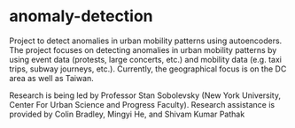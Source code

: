 # anomaly-detection
Project to detect anomalies in urban mobility patterns using autoencoders. The project focuses on detecting anomalies in urban mobility patterns by using event data (protests, large concerts, etc.) and mobility data (e.g. taxi trips, subway journeys, etc.). Currently, the geographical focus is on the DC area as well as Taiwan.

Research is being led by Professor Stan Sobolevsky (New York University, Center For Urban Science and Progress Faculty). Research assistance is provided by Colin Bradley, Mingyi He, and Shivam Kumar Pathak
